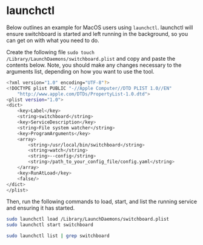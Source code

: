 # launchctl

Below outlines an example for MacOS users using `launchctl`. launchctl will ensure switchboard is started and left running in the background, so you can get on with what you need to do.

Create the following file `sudo touch /Library/LaunchDaemons/switchboard.plist` and copy and paste the contents below. Note, you should make any changes necessary to the arguments list, depending on how you want to use the tool.

```bash
<?xml version="1.0" encoding="UTF-8"?>
<!DOCTYPE plist PUBLIC "-//Apple Computer//DTD PLIST 1.0//EN"
    "http://www.apple.com/DTDs/PropertyList-1.0.dtd">
<plist version="1.0">
<dict>
    <key>Label</key>
    <string>switchboard</string>
    <key>ServiceDescription</key>
    <string>File system watcher</string>
    <key>ProgramArguments</key>
    <array>
        <string>/usr/local/bin/switchboard</string>
        <string>watch</string>
        <string>--config</string>
        <string>/path_to_your_config_file/config.yaml</string>
    </array>
    <key>RunAtLoad</key>
    <false/>
</dict>
</plist>
```

Then, run the following commands to load, start, and list the running service and ensuring it has started.

```bash
sudo launchctl load /Library/LaunchDaemons/switchboard.plist
sudo launchctl start switchboard

sudo launchctl list | grep switchboard
```
